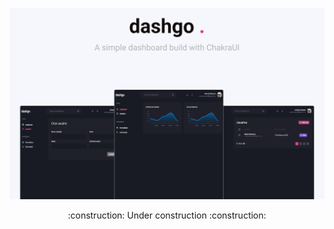 ![capa](/public/dashgo.jpg)

<div align="center"> 
   :construction:  Under construction  :construction:
</div>
